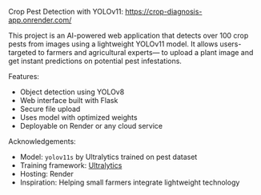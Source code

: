 Crop Pest Detection with YOLOv11: https://crop-diagnosis-app.onrender.com/

This project is an AI-powered web application that detects over 100 crop pests from images using a lightweight YOLOv11 model. 
It allows users- targeted to  farmers and agricultural experts— to upload a plant image and get instant predictions on potential pest infestations.

Features:
- Object detection using YOLOv8
- Web interface built with Flask
- Secure file upload
- Uses model with optimized weights
- Deployable on Render or any cloud service

Acknowledgements:
- Model: `yolov11s` by Ultralytics trained on pest dataset
- Training framework: [Ultralytics](https://github.com/ultralytics/ultralytics)
- Hosting: Render
- Inspiration: Helping small farmers integrate lightweight technology

